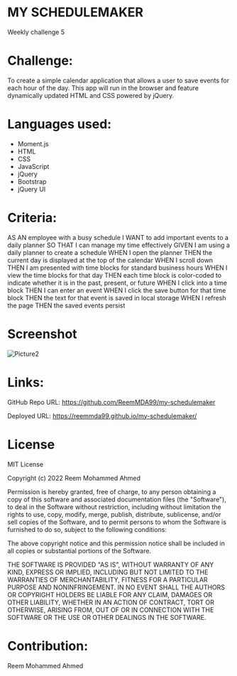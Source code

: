 # MY SCHEDULEMAKER
Weekly challenge 5

# Challenge:
To create a simple calendar application that allows a user to save events for each hour of the day. This app will run in the browser and feature dynamically updated HTML and CSS powered by jQuery.

# Languages used:
- Moment.js
- HTML
- CSS
- JavaScript
- jQuery
- Bootstrap
- jQuery UI

# Criteria:

AS AN employee with a busy schedule
I WANT to add important events to a daily planner
SO THAT I can manage my time effectively
GIVEN I am using a daily planner to create a schedule
WHEN I open the planner
THEN the current day is displayed at the top of the calendar
WHEN I scroll down
THEN I am presented with time blocks for standard business hours
WHEN I view the time blocks for that day
THEN each time block is color-coded to indicate whether it is in the past, present, or future
WHEN I click into a time block
THEN I can enter an event
WHEN I click the save button for that time block
THEN the text for that event is saved in local storage
WHEN I refresh the page
THEN the saved events persist

# Screenshot

![Picture2](https://user-images.githubusercontent.com/94458512/159156240-78adfca2-eaf9-49c7-9121-2c7000692083.png)

# Links:
GitHub Repo URL: https://github.com/ReemMDA99/my-schedulemaker

Deployed URL:  https://reemmda99.github.io/my-schedulemaker/

# License
MIT License

Copyright (c) 2022 Reem Mohammed Ahmed

Permission is hereby granted, free of charge, to any person obtaining a copy
of this software and associated documentation files (the "Software"), to deal
in the Software without restriction, including without limitation the rights
to use, copy, modify, merge, publish, distribute, sublicense, and/or sell
copies of the Software, and to permit persons to whom the Software is
furnished to do so, subject to the following conditions:

The above copyright notice and this permission notice shall be included in all
copies or substantial portions of the Software.

THE SOFTWARE IS PROVIDED "AS IS", WITHOUT WARRANTY OF ANY KIND, EXPRESS OR
IMPLIED, INCLUDING BUT NOT LIMITED TO THE WARRANTIES OF MERCHANTABILITY,
FITNESS FOR A PARTICULAR PURPOSE AND NONINFRINGEMENT. IN NO EVENT SHALL THE
AUTHORS OR COPYRIGHT HOLDERS BE LIABLE FOR ANY CLAIM, DAMAGES OR OTHER
LIABILITY, WHETHER IN AN ACTION OF CONTRACT, TORT OR OTHERWISE, ARISING FROM,
OUT OF OR IN CONNECTION WITH THE SOFTWARE OR THE USE OR OTHER DEALINGS IN THE
SOFTWARE.


# Contribution:
Reem Mohammed Ahmed
